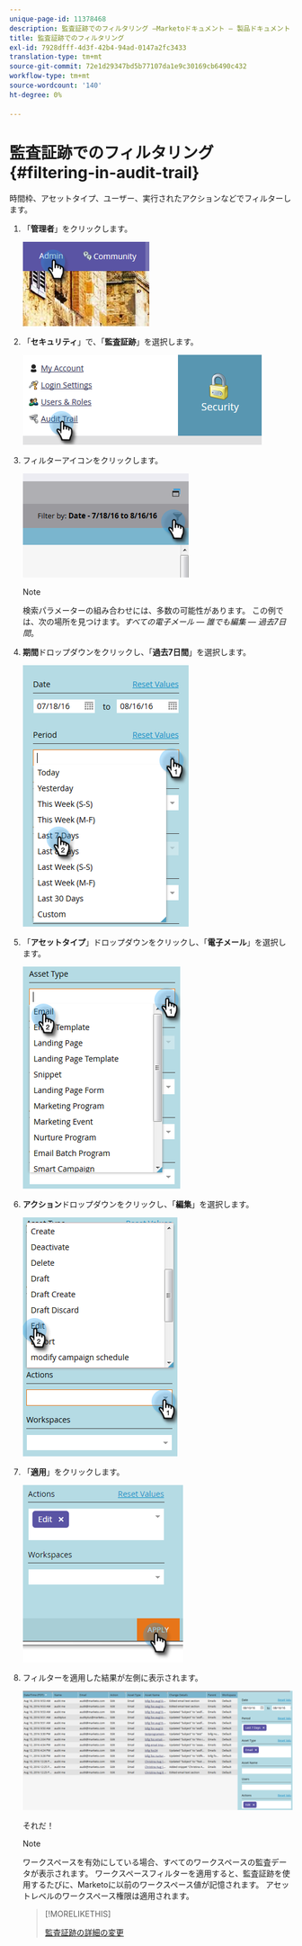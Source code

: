 ```yaml
---
unique-page-id: 11378468
description: 監査証跡でのフィルタリング —Marketoドキュメント — 製品ドキュメント
title: 監査証跡でのフィルタリング
exl-id: 7928dfff-4d3f-42b4-94ad-0147a2fc3433
translation-type: tm+mt
source-git-commit: 72e1d29347bd5b77107da1e9c30169cb6490c432
workflow-type: tm+mt
source-wordcount: '140'
ht-degree: 0%

---
```


# 監査証跡でのフィルタリング{#filtering-in-audit-trail}

時間枠、アセットタイプ、ユーザー、実行されたアクションなどでフィルターします。

1. 「**管理者**」をクリックします。

   ![](assets/one-1.png)

1. 「**セキュリティ**」で、「**監査証跡**」を選択します。

   ![](assets/two-1.png)

1. フィルターアイコンをクリックします。

   ![](assets/three.png)

   >[!NOTE]
   >
   >検索パラメーターの組み合わせには、多数の可能性があります。 この例では、次の場所を見つけます。_すべての電子メール — 誰でも編集 — 過去7日間_。

1. **期間**&#x200B;ドロップダウンをクリックし、「**過去7日間**」を選択します。

   ![](assets/four.png)

1. 「**アセットタイプ**」ドロップダウンをクリックし、「**電子メール**」を選択します。

   ![](assets/five.png)

1. **アクション**&#x200B;ドロップダウンをクリックし、「**編集**」を選択します。

   ![](assets/six.png)

1. 「**適用**」をクリックします。

   ![](assets/seven.png)

1. フィルターを適用した結果が左側に表示されます。

   ![](assets/eight.png)

   それだ！

   >[!NOTE]
   >
   >ワークスペースを有効にしている場合、すべてのワークスペースの監査データが表示されます。 ワークスペースフィルターを適用すると、監査証跡を使用するたびに、Marketoに以前のワークスペース値が記憶されます。 アセットレベルのワークスペース権限は適用されます。

   >[!MORELIKETHIS]
   >
   >[監査証跡の詳細の変更](/help/marketo/product-docs/administration/audit-trail/change-details-in-audit-trail.md)
